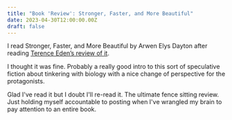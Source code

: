 ```yaml
---
title: "Book 'Review': Stronger, Faster, and More Beautiful"
date: 2023-04-30T12:00:00.00Z
draft: false
---
```


I read Stronger, Faster, and More Beautiful by Arwen Elys Dayton after reading [Terence Eden’s review of it](https://shkspr.mobi/blog/2023/03/book-review-stronger-faster-and-more-beautiful-arwen-elys-dayton/).

I thought it was fine. Probably a really good intro to this sort of speculative fiction about tinkering with biology with a nice change of perspective for the protagonists.

Glad I've read it but I doubt I'll re-read it. The ultimate fence sitting review. Just holding myself accountable to posting when I've wrangled my brain to pay attention to an entire book.